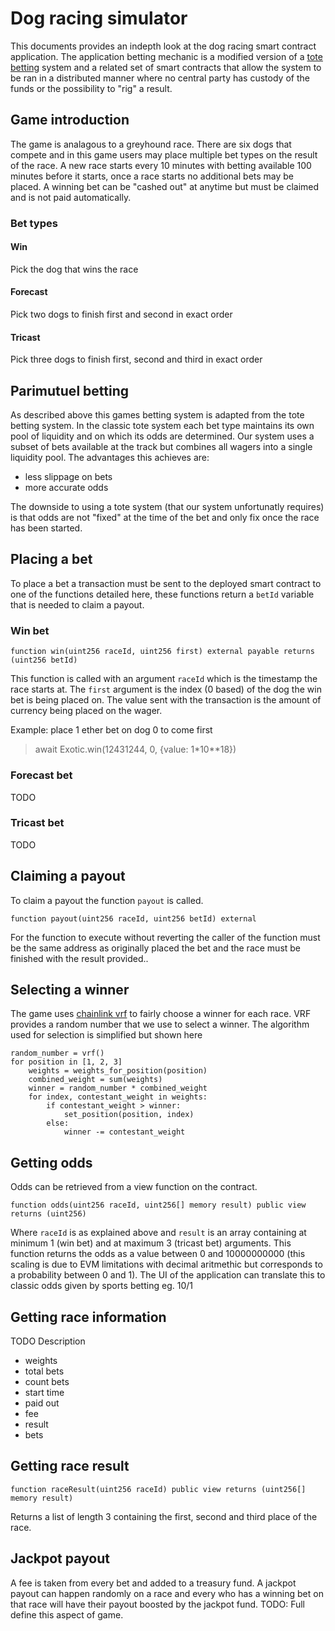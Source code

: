 # Dog racing simulator

This documents provides an indepth look at the dog racing smart contract application. The application betting mechanic is a modified version of a [tote betting](https://en.wikipedia.org/wiki/Parimutuel_betting#Parimutuel_bet_types) system and a related set of smart contracts that allow the system to be ran in a distributed manner where no central party has custody of the funds or the possibility to "rig" a result.

## Game introduction

The game is analagous to a greyhound race. There are six dogs that compete and in this game users may place multiple bet types on the result of the race. A new race starts every 10 minutes with betting available 100 minutes before it starts, once a race starts no additional bets may be placed. A winning bet can be "cashed out" at anytime but must be claimed and is not paid automatically.

### Bet types

#### Win

Pick the dog that wins the race

#### Forecast

Pick two dogs to finish first and second in exact order

#### Tricast

Pick three dogs to finish first, second and third in exact order

## Parimutuel betting

As described above this games betting system is adapted from the tote betting system. In the classic tote system each bet type maintains its own pool of liquidity and on which its odds are determined. Our system uses a subset of bets available at the track but combines all wagers into a single liquidity pool. The advantages this achieves are:

* less slippage on bets
* more accurate odds

The downside to using a tote system (that our system unfortunatly requires) is that odds are not "fixed" at the time of the bet and only fix once the race has been started.

## Placing a bet

To place a bet a transaction must be sent to the deployed smart contract to one of the functions detailed here, these functions return a `betId` variable that is needed to claim a payout.

### Win bet

```
function win(uint256 raceId, uint256 first) external payable returns (uint256 betId)
```

This function is called with an argument `raceId` which is the timestamp the race starts at. The `first` argument is the index (0 based) of the dog the win bet is being placed on. The value sent with the transaction is the amount of currency being placed on the wager.

Example: place 1 ether bet on dog 0 to come first
> await Exotic.win(12431244, 0, {value: 1*10**18})

### Forecast bet

TODO

### Tricast bet

TODO

## Claiming a payout

To claim a payout the function `payout` is called.
```
function payout(uint256 raceId, uint256 betId) external
```
For the function to execute without reverting the caller of the function must be the same address as originally placed the bet and the race must be finished with the result provided..

## Selecting a winner

The game uses [chainlink vrf](https://docs.chain.link/docs/chainlink-vrf/) to fairly choose a winner for each race. VRF provides a random number that we use to select a winner. The algorithm used for selection is simplified but shown here
```
random_number = vrf()
for position in [1, 2, 3]
    weights = weights_for_position(position)
    combined_weight = sum(weights)
    winner = random_number * combined_weight
    for index, contestant_weight in weights:
        if contestant_weight > winner:
            set_position(position, index)
        else:
            winner -= contestant_weight
```

## Getting odds

Odds can be retrieved from a view function on the contract.

```
function odds(uint256 raceId, uint256[] memory result) public view returns (uint256)
```
Where `raceId` is as explained above and `result` is an array containing at minimum 1 (win bet) and at maximum 3 (tricast bet) arguments. This function returns the odds as a value between 0 and 10000000000 (this scaling is due to EVM limitations with decimal aritmethic but corresponds to a probability between 0 and 1). The UI of the application can translate this to classic odds given by sports betting eg. 10/1

## Getting race information

TODO Description

* weights
* total bets
* count bets
* start time
* paid out
* fee
* result
* bets

## Getting race result

```
function raceResult(uint256 raceId) public view returns (uint256[] memory result)
```
Returns a list of length 3 containing the first, second and third place of the race.

## Jackpot payout

A fee is taken from every bet and added to a treasury fund. A jackpot payout can happen randomly on a race and every who has a winning bet on that race will have their payout boosted by the jackpot fund. TODO: Full define this aspect of game.
